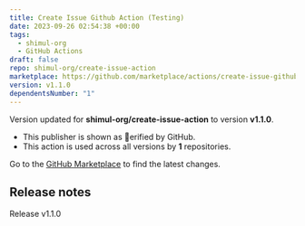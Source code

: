 ```yaml
---
title: Create Issue Github Action (Testing)
date: 2023-09-26 02:54:38 +00:00
tags:
  - shimul-org
  - GitHub Actions
draft: false
repo: shimul-org/create-issue-action
marketplace: https://github.com/marketplace/actions/create-issue-github-action-testing
version: v1.1.0
dependentsNumber: "1"
---
```



Version updated for **shimul-org/create-issue-action** to version **v1.1.0**.
- This publisher is shown as erified by GitHub.
- This action is used across all versions by **1** repositories.

Go to the [GitHub Marketplace](https://github.com/marketplace/actions/create-issue-github-action-testing) to find the latest changes.

## Release notes

Release v1.1.0
